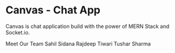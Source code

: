 # Canvas - Chat App

Canvas is chat application build with the power of MERN Stack and Socket.io.

Meet Our Team
Sahil Sidana 
Rajdeep Tiwari
Tushar Sharma